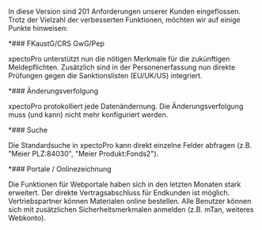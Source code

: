 In diese Version sind 201 Anforderungen unserer Kunden eingeflossen.
Trotz der Vielzahl der verbesserten Funktionen, möchten wir auf einige Punkte hinweisen:

*### FKaustG/CRS GwG/Pep

xpectoPro unterstützt nun die nötigen Merkmale für die zukünftigen Meldepflichten. Zusätzlich sind in der Personenerfassung nun direkte Prüfungen gegen die Sanktionslisten (EU/UK/US) integriert.

*### Änderungsverfolgung

xpectoPro protokolliert jede Datenändernung. Die Änderungsverfolgung muss (und kann) nicht mehr konfiguriert werden.

*### Suche

Die Standardsuche in xpectoPro kann direkt einzelne Felder abfragen (z.B. "Meier PLZ:84030", "Meier Produkt:Fonds2").

*### Portale / Onlinezeichnung

Die Funktionen für Webportale haben sich in den letzten Monaten stark erweitert. Der direkte Vertragsabschluss für Endkunden ist möglich. Vertriebspartner können Materialen online bestellen. Alle Benutzer können sich mit zusätzlichen Sicherheitsmerkmalen anmelden (z.B. mTan, weiteres Webkonto).
